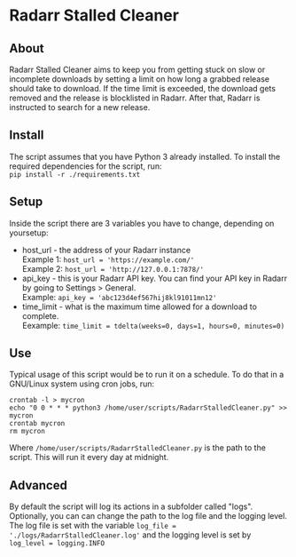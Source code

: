 # Radarr Stalled Cleaner

## About

Radarr Stalled Cleaner aims to keep you from getting stuck on slow or incomplete downloads by setting a limit on how long a grabbed release should take to download. If the time limit is exceeded, the download gets removed and the release is blocklisted in Radarr. After that, Radarr is instructed to search for a new release.

## Install

The script assumes that you have Python 3 already installed.
To install the required dependencies for the script, run:  
 `pip install -r ./requirements.txt`

## Setup

Inside the script there are 3 variables you have to change, depending on yoursetup:
* host_url - the address of your Radarr instance  
Example 1: `host_url = 'https://example.com/'`  
Example 2: `host_url = 'http://127.0.0.1:7878/'`
* api_key - this is your Radarr API key. You can find your API key in Radarr by going to Settings > General.  
Example: `api_key = 'abc123d4ef567hij8kl91011mn12'`
* time_limit - what is the maximum time allowed for a download to complete.  
Eexample: `time_limit = tdelta(weeks=0, days=1, hours=0, minutes=0)`

## Use

Typical usage of this script would be to run it on a schedule. To do that in a GNU/Linux system using cron jobs, run:  
```
crontab -l > mycron  
echo "0 0 * * * python3 /home/user/scripts/RadarrStalledCleaner.py" >> mycron  
crontab mycron  
rm mycron
```
Where `/home/user/scripts/RadarrStalledCleaner.py` is the path to the script. This will run it every day at midnight.

## Advanced

By default the script will log its actions in a subfolder called "logs". Optionally, you can can change the path to the log file and the logging level.  
The log file is set with the variable `log_file = './logs/RadarrStalledCleaner.log'` and the logging level is set by `log_level = logging.INFO`